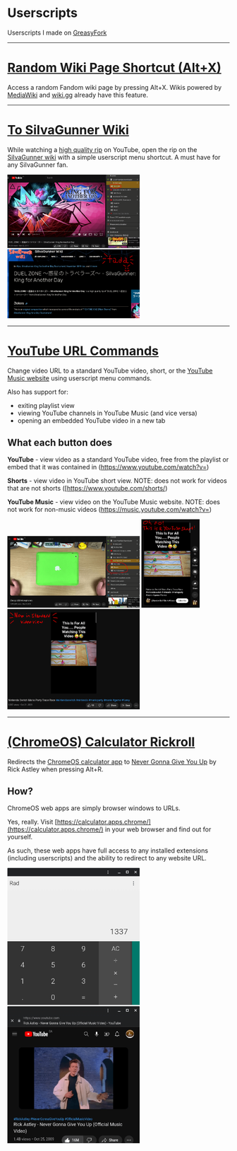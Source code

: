 # Userscripts
Userscripts I made on [GreasyFork](https://greasyfork.org/en/users/1201646-lemocha)
***

# [Random Wiki Page Shortcut (Alt+X)](https://greasyfork.org/en/scripts/477983-random-wiki-page-shortcut-alt-x)
Access a random Fandom wiki page by pressing Alt+X.
Wikis powered by [MediaWiki](https://www.mediawiki.org/wiki/MediaWiki/) and [wiki.gg](https://wiki.gg/) already have this feature.

***
# [To SiIvaGunner Wiki](https://greasyfork.org/en/scripts/477984-to-siivagunner-wiki)
While watching a [high quality rip](https://siivagunner.fandom.com/wiki/Rip) on YouTube, open the rip on the [SiIvaGunner wiki](https://siivagunner.fandom.com/wiki/SiIvaGunner_Wiki) with a simple userscript menu shortcut. A must have for any SiIvaGunner fan.

<div>
	<img src="https://github.com/lemocha7/Userscripts/blob/main/img/to%20siiva%20wiki%20(1).png" width=300>
	<img src="https://github.com/lemocha7/Userscripts/blob/main/img/to%20siiva%20wiki%20(2).png" width=300>
</div>

***
# [YouTube URL Commands](https://greasyfork.org/en/scripts/477985-youtube-url-commands)
Change video URL to a standard YouTube video, short, or the [YouTube Music website](https://music.youtube.com/) using userscript menu commands.

Also has support for:
* exiting playlist view
* viewing YouTube channels in YouTube Music (and vice versa)
* opening an embedded YouTube video in a new tab

## What each button does
**YouTube** - view video as a standard YouTube video, free from the playlist or embed that it was contained in (https://www.youtube.com/watch?v=)

**Shorts** - view video in YouTube short view. NOTE: does not work for videos that are not shorts ([https://www.youtube.com/shorts/)

**YouTube Music** - view video on the YouTube Music website. NOTE: does not work for non-music videos (https://music.youtube.com/watch?v=)

<div>
	<img src="https://github.com/lemocha7/Userscripts/blob/main/img/YouTube%20URL%20Commands%20(1).png" width=300>
	<img src="https://github.com/lemocha7/Userscripts/blob/main/img/YouTube%20URL%20Commands%20(2).png" height=200>
	<img src="https://github.com/lemocha7/Userscripts/blob/main/img/YouTube%20URL%20Commands%20(3).png" width=300>
<div>
	
***
# [(ChromeOS) Calculator Rickroll](https://greasyfork.org/en/scripts/477986-chromeos-calculator-rickroll-alt-r)
Redirects the [ChromeOS calculator app](https://chromewebstore.google.com/detail/calculator/joodangkbfjnajiiifokapkpmhfnpleo) to [Never Gonna Give You Up](https://www.youtube.com/watch?v=dQw4w9WgXcQ) by Rick Astley when pressing Alt+R.

## How?
ChromeOS web apps are simply browser windows to URLs.

Yes, really. Visit [https://calculator.apps.chrome/](https://calculator.apps.chrome/) in your web browser and find out for yourself.


As such, these web apps have full access to any installed extensions (including userscripts) and the ability to redirect to any website URL.

<div>
	<img src="https://github.com/lemocha7/Userscripts/blob/main/img/Calculator%20Rickroll%20(1).png" width=300>
	<img src="https://github.com/lemocha7/Userscripts/blob/main/img/Calculator%20Rickroll%20(2).png" width=300>
<div>
